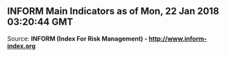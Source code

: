 ## INFORM Main Indicators as of Mon, 22 Jan 2018 03:20:44 GMT

Source: **INFORM (Index For Risk Management) - http://www.inform-index.org**